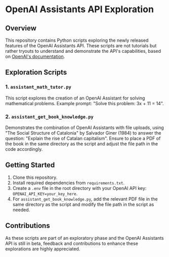# OpenAI Assistants API Exploration

## Overview

This repository contains Python scripts exploring the newly released features of the OpenAI Assistants API. These scripts are not tutorials but rather tryouts to understand and demonstrate the API's capabilities, based on [OpenAI's documentation](https://platform.openai.com/docs/assistants/how-it-works/objects).

## Exploration Scripts

### 1. `assistant_math_tutor.py`

This script explores the creation of an OpenAI Assistant for solving mathematical problems. Example prompt: "Solve this problem: 3x + 11 = 14".

### 2. `assistant_get_book_knowledge.py`

Demonstrates the combination of OpenAI Assistants with file uploads, using "The Social Structure of Catalonia" by Salvador Giner (1984) to answer the question: "Explain the rise of Catalan capitalism". Ensure to place a PDF of the book in the same directory as the script and adjust the file path in the code accordingly.

## Getting Started

1. Clone this repository.
2. Install required dependencies from `requirements.txt`.
3. Create a `.env` file in the root directory with your OpenAI API key: `OPENAI_API_KEY=your_key_here`.
4. For `assistant_get_book_knowledge.py`, add the relevant PDF file in the same directory as the script and modify the file path in the script as needed.

## Contributions

As these scripts are part of an exploratory phase and the OpenAI Assistants API is still in beta, feedback and contributions to enhance these explorations are highly appreciated.
